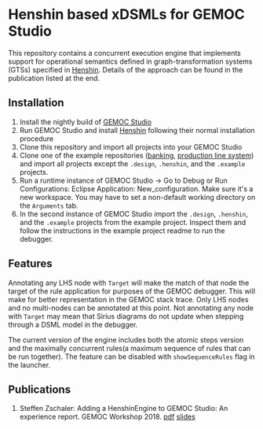 # Henshin based xDSMLs for GEMOC Studio

This repository contains a concurrent execution engine that implements support for operational semantics defined in graph-transformation systems (GTSs) specified in [Henshin](https://www.eclipse.org/henshin/). Details of the approach can be found in the publication listed at the end.

## Installation

1. Install the nightly build of [GEMOC Studio](http://gemoc.org/studio.html)
2. Run GEMOC Studio and install [Henshin](https://www.eclipse.org/henshin/) following their normal installation procedure
3. Clone this repository and import all projects into your GEMOC Studio
4. Clone one of the example repositories ([banking](https://github.com/szschaler/banking_language), [production line system](https://github.com/szschaler/pls_language)) and import all projects except the `.design`, `.henshin`, and the `.example` projects.
5. Run a runtime instance of GEMOC Studio -> Go to Debug or Run Configurations: Eclipse Application: New_configuration. Make sure it's a new workspace. You may have to set a non-default working directory on the `Arguments` tab.
6. In the second instance of GEMOC Studio import the `.design`, `.henshin`, and the `.example` projects from the example project. Inspect them and follow the instructions in the example project readme to run the debugger.

## Features

Annotating any LHS node with `Target` will make the match of that node the target of the rule application for purposes of the GEMOC debugger. This will make for better representation in the GEMOC stack trace. Only LHS nodes and no multi-nodes can be annotated at this point. Not annotating any node with `Target` may mean that Sirius diagrams do not update when stepping through a DSML model in the debugger.

The current version of the engine includes both the atomic steps version and the maximally concurrent rules(a maximum sequence of rules that can be run together). The feature can be disabled with `showSequenceRules` flag in the launcher.

## Publications

1. Steffen Zschaler: Adding a HenshinEngine to GEMOC Studio: An experience report. GEMOC Workshop 2018.
[pdf](http://www.steffen-zschaler.de/download.php?type=pdf&id=123) [slides](http://gemoc.org/pub/20181015-GEMOC18/gemoc18-zschaler-slides.pdf)
